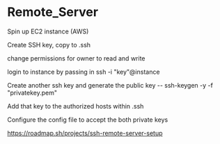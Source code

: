 # Remote_Server

Spin up EC2 instance (AWS)

Create SSH key, copy to .ssh 

change permissions for owner to read and write

login to instance by passing in ssh -i "key"@instance

Create another ssh key and generate the public key -- ssh-keygen -y -f "privatekey.pem"

Add that key to the authorized hosts within .ssh

Configure the config file to accept the both private keys

https://roadmap.sh/projects/ssh-remote-server-setup



